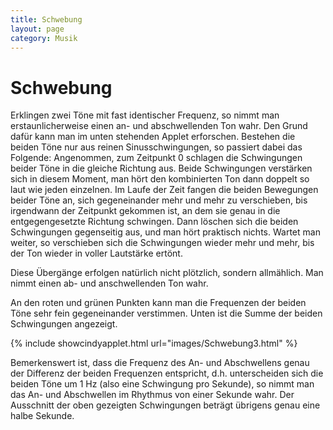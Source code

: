 ```yaml
---
title: Schwebung
layout: page
category: Musik
---
```

<script language="JavaScript" type="text/javascript">
		function doScript(c)
		{
			cdy.evokeCS(c);
		};
               cc='"';
</script>


# Schwebung

Erklingen zwei Töne mit fast identischer Frequenz, so nimmt man erstaunlicherweise einen an- und abschwellenden Ton wahr.
Den Grund dafür kann man im unten stehenden Applet erforschen. Bestehen die beiden Töne nur aus
reinen Sinusschwingungen, so passiert dabei das Folgende:
Angenommen, zum Zeitpunkt 0 schlagen die Schwingungen beider Töne  in die gleiche Richtung aus.
Beide Schwingungen verstärken sich in diesem Moment, man hört den kombinierten Ton dann doppelt so laut
wie jeden einzelnen. Im Laufe der Zeit fangen die beiden Bewegungen beider Töne an, sich
gegeneinander mehr und mehr zu verschieben, bis irgendwann der Zeitpunkt gekommen ist, an dem sie genau in die
entgegengesetzte Richtung schwingen. Dann löschen sich die beiden Schwingungen gegenseitig aus, und man hört praktisch nichts.
Wartet man weiter, so verschieben sich die Schwingungen wieder mehr und mehr, bis der Ton wieder in voller Lautstärke ertönt.

Diese Übergänge erfolgen natürlich nicht plötzlich, sondern allmählich. Man nimmt einen ab- und anschwellenden Ton wahr.

An den roten und grünen Punkten kann man die Frequenzen der beiden Töne sehr fein gegeneinander verstimmen. Unten ist die Summe der beiden Schwingungen
angezeigt.


{% include showcindyapplet.html url="images/Schwebung3.html" %}



Bemerkenswert ist, dass die Frequenz des An- und Abschwellens genau der Differenz der beiden Frequenzen entspricht,
d.h. unterscheiden sich die beiden Töne um 1 Hz (also eine Schwingung pro Sekunde), so nimmt man das An- und Abschwellen
im Rhythmus von einer Sekunde wahr. Der Ausschnitt der oben gezeigten Schwingungen beträgt übrigens genau eine halbe Sekunde.
